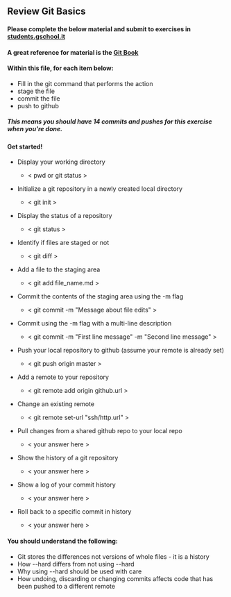## Review Git Basics

#### Please complete the below material and submit to exercises in [students.gschool.it](https://students.gschool.it/)

#### A great reference for material is the [Git Book](http://git-scm.com/book/en/v2/Git-Basics-Getting-a-Git-Repository)

#### Within this file, for each item below:

* Fill in the git command that performs the action
* stage the file
* commit the file
* push to github

##### This means you should have 14 commits and pushes for this exercise when you're done.

#### Get started!

* Display your working directory
  * < pwd or git status >

* Initialize a git repository in a newly created local directory
  * < git init >

* Display the status of a repository
  * < git status >

* Identify if files are staged or not
  * < git diff >

* Add a file to the staging area
  * < git add file_name.md >

* Commit the contents of the staging area using the -m flag
  * < git commit -m "Message about file edits" >

* Commit using the -m flag with a multi-line description
  * < git commit -m "First line message" -m "Second line message" >

* Push your local repository to github (assume your remote is already set)
  * < git push origin master >

* Add a remote to your repository
  * < git remote add origin github.url >

* Change an existing remote
  * < git remote set-url "ssh/http.url" >

* Pull changes from a shared github repo to your local repo
  * < your answer here >

* Show the history of a git repository
  * < your answer here >

* Show a log of your commit history
  * < your answer here >

* Roll back to a specific commit in history
  * < your answer here >

#### You should understand the following:

* Git stores the differences not versions of whole files - it is a history
* How --hard differs from not using --hard
* Why using --hard should be used with care
* How undoing, discarding or changing commits affects code that has been pushed
to a different remote
